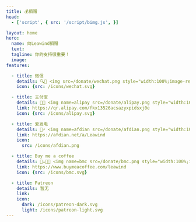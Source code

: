```yaml
---
title: 💰捐赠
head:
  - ['script', { src: '/script/bimg.js', }]

layout: home
hero:
  name: 向Leawind捐赠
  text: 
  tagline: 你的支持很重要！
  image: 
features:

  - title: 微信
    details: 🔍💬 <img src=/donate/wechat.png style="width:100%;image-rendering:pixelated">
    icon: {src: /icons/wechat.svg}

  - title: 支付宝
    details: 💸👶 <img name=alipay src=/donate/alipay.png style="width:100%;image-rendering:pixelated"></img>
    link: https://qr.alipay.com/fkx13526acsazyxpidsxj0e
    icon: {src: /icons/alipay.svg}

  - title: 爱发电
    details: 💖⚡️ <img name=afdian src=/donate/afdian.png style="width:100%;image-rendering:pixelated"></img>
    link: https://afdian.net/a/Leawind
    icon:
      src: /icons/afdian.png

  - title: Buy me a coffee
    details: 🛒☕️👨‍💻 <img name=bmc src=/donate/bmc.png style="width:100%;image-rendering:pixelated"></img>
    link: https://www.buymeacoffee.com/leawind
    icon: {src: /icons/bmc.svg}

  - title: Patreon
    details: 暂无
    link: 
    icon: 
      dark: /icons/patreon-dark.svg
      light: /icons/patreon-light.svg
---
```

